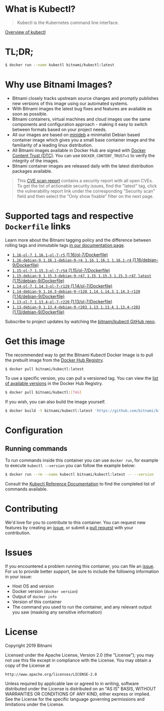 
# What is Kubectl?

> Kubectl is the Kubernetes command line interface.

[Overview of kubectl](https://kubernetes.io/docs/reference/kubectl/overview/)

# TL;DR;

```bash
$ docker run --name kubectl bitnami/kubectl:latest
```

# Why use Bitnami Images?

* Bitnami closely tracks upstream source changes and promptly publishes new versions of this image using our automated systems.
* With Bitnami images the latest bug fixes and features are available as soon as possible.
* Bitnami containers, virtual machines and cloud images use the same components and configuration approach - making it easy to switch between formats based on your project needs.
* All our images are based on [minideb](https://github.com/bitnami/minideb) a minimalist Debian based container image which gives you a small base container image and the familiarity of a leading linux distribution.
* All Bitnami images available in Docker Hub are signed with [Docker Content Trust (DTC)](https://docs.docker.com/engine/security/trust/content_trust/). You can use `DOCKER_CONTENT_TRUST=1` to verify the integrity of the images.
* Bitnami container images are released daily with the latest distribution packages available.


> This [CVE scan report](https://quay.io/repository/bitnami/kubectl?tab=tags) contains a security report with all open CVEs. To get the list of actionable security issues, find the "latest" tag, click the vulnerability report link under the corresponding "Security scan" field and then select the "Only show fixable" filter on the next page.

# Supported tags and respective `Dockerfile` links

Learn more about the Bitnami tagging policy and the difference between rolling tags and immutable tags [in our documentation page](https://docs.bitnami.com/containers/how-to/understand-rolling-tags-containers/).


* [`1.16-ol-7`, `1.16.1-ol-7-r5` (1.16/ol-7/Dockerfile)](https://github.com/bitnami/bitnami-docker-kubectl/blob/1.16.1-ol-7-r5/1.16/ol-7/Dockerfile)
* [`1.16-debian-9`, `1.16.1-debian-9-r4`, `1.16`, `1.16.1`, `1.16.1-r4` (1.16/debian-9/Dockerfile)](https://github.com/bitnami/bitnami-docker-kubectl/blob/1.16.1-debian-9-r4/1.16/debian-9/Dockerfile)
* [`1.15-ol-7`, `1.15.3-ol-7-r54` (1.15/ol-7/Dockerfile)](https://github.com/bitnami/bitnami-docker-kubectl/blob/1.15.3-ol-7-r54/1.15/ol-7/Dockerfile)
* [`1.15-debian-9`, `1.15.3-debian-9-r47`, `1.15`, `1.15.3`, `1.15.3-r47`, `latest` (1.15/debian-9/Dockerfile)](https://github.com/bitnami/bitnami-docker-kubectl/blob/1.15.3-debian-9-r47/1.15/debian-9/Dockerfile)
* [`1.14-ol-7`, `1.14.3-ol-7-r129` (1.14/ol-7/Dockerfile)](https://github.com/bitnami/bitnami-docker-kubectl/blob/1.14.3-ol-7-r129/1.14/ol-7/Dockerfile)
* [`1.14-debian-9`, `1.14.3-debian-9-r120`, `1.14`, `1.14.3`, `1.14.3-r120` (1.14/debian-9/Dockerfile)](https://github.com/bitnami/bitnami-docker-kubectl/blob/1.14.3-debian-9-r120/1.14/debian-9/Dockerfile)
* [`1.13-ol-7`, `1.13.4-ol-7-r220` (1.13/ol-7/Dockerfile)](https://github.com/bitnami/bitnami-docker-kubectl/blob/1.13.4-ol-7-r220/1.13/ol-7/Dockerfile)
* [`1.13-debian-9`, `1.13.4-debian-9-r203`, `1.13`, `1.13.4`, `1.13.4-r203` (1.13/debian-9/Dockerfile)](https://github.com/bitnami/bitnami-docker-kubectl/blob/1.13.4-debian-9-r203/1.13/debian-9/Dockerfile)

Subscribe to project updates by watching the [bitnami/kubectl GitHub repo](https://github.com/bitnami/bitnami-docker-kubectl).

# Get this image

The recommended way to get the Bitnami Kubectl Docker Image is to pull the prebuilt image from the [Docker Hub Registry](https://hub.docker.com/r/bitnami/kubectl).

```bash
$ docker pull bitnami/kubectl:latest
```

To use a specific version, you can pull a versioned tag. You can view the [list of available versions](https://hub.docker.com/r/bitnami/kubectl/tags/) in the Docker Hub Registry.

```bash
$ docker pull bitnami/kubectl:[TAG]
```

If you wish, you can also build the image yourself.

```bash
$ docker build -t bitnami/kubectl:latest 'https://github.com/bitnami/bitnami-docker-kubectl.git#master:1.15/debian-9'
```

# Configuration

## Running commands

To run commands inside this container you can use `docker run`, for example to execute `kubectl --version` you can follow the example below:

```bash
$ docker run --rm --name kubectl bitnami/kubectl:latest -- --version
```

Consult the [Kubectl Reference Documentation](https://kubernetes.io/docs/reference/generated/kubectl/kubectl-commands) to find the completed list of commands available.

# Contributing

We'd love for you to contribute to this container. You can request new features by creating an [issue](https://github.com/bitnami/bitnami-docker-kubectl/issues), or submit a [pull request](https://github.com/bitnami/bitnami-docker-kubectl/pulls) with your contribution.

# Issues

If you encountered a problem running this container, you can file an [issue](https://github.com/bitnami/bitnami-docker-kubectl/issues). For us to provide better support, be sure to include the following information in your issue:

- Host OS and version
- Docker version (`docker version`)
- Output of `docker info`
- Version of this container
- The command you used to run the container, and any relevant output you saw (masking any sensitive information)

# License

Copyright 2019 Bitnami

Licensed under the Apache License, Version 2.0 (the "License");
you may not use this file except in compliance with the License.
You may obtain a copy of the License at

    http://www.apache.org/licenses/LICENSE-2.0

Unless required by applicable law or agreed to in writing, software
distributed under the License is distributed on an "AS IS" BASIS,
WITHOUT WARRANTIES OR CONDITIONS OF ANY KIND, either express or implied.
See the License for the specific language governing permissions and
limitations under the License.
